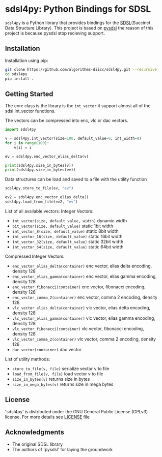 # sdsl4py: Python Bindings for SDSL
`sdsl4py` is a Python library that provides bindings for the [SDSL][SDSL](Succinct Data Structure Library).
This project is based on [pysdsl][pysdsl] the reason of this project is because pysdsl stop recieving support.

## Installation         
Installation using pip:

```sh
git clone https://github.com/algorithms-diicc/sdsl4py.git --recursive
cd sdsl4py
pip install .
```

## Getting Started
The core class is the library is the `int_vector` it support almost all 
of the sdsl int_vector functions. 

The vectors can be compressed into enc, vlc or dac vectors.

```python
import sdsl4py

v = sdsl4py.int_vector(size=100, default_value=0, int_width=8)
for i in range(100):
    v[i] = i

ev = sdsl4py.enc_vector_elias_delta(v)

print(sdsl4py.size_in_bytes(v))
print(sdsl4py.size_in_bytes(ev))
```

Data structures can be load and saved to a file with the utility function
```python
sdsl4py.store_to_file(ev, "ev")

ev2 = sdsl4py.enc_vector_elias_delta()
sdsl4py.load_from_file(ev2, "ev")
```

List of all available vectors:
Integer Vectors:
* `int_vector(size, default_value, width)` dynamic width
* `bit_vector(size, default_value)` static 1bit width
* `int_vector_8(size, default_value)` static 8bit width
* `int_vector_16(size, default_value)` static 16bit width
* `int_vector_32(size, default_value)` static 32bit width
* `int_vector_64(size, default_value)` static 64bit width

Compressed Integer Vectors:
* `enc_vector_elias_delta(container)` enc vector, elias delta encoding, density 128
* `enc_vector_elias_gamma(container)` enc vector, elias gamma encoding, density 128
* `enc_vector_fibonacci(container)` enc vector, fibonacci encoding, density 128
* `enc_vector_comma_2(container)` enc vector, comma 2 encoding, density 128
* `vlc_vector_elias_delta(container)` vlc vector, elias delta encoding, density 128
* `vlc_vector_elias_gamma(container)` vlc vector, elias gamma encoding, density 128
* `vlc_vector_fibonacci(container)` vlc vector, fibonacci encoding, density 128
* `vlc_vector_comma_2(container)` vlc vector, comma 2 encoding, density 128
* `dac_vector(container)` dac vector


List of utility methods:
* `store_to_file(v, file)` serialize vector v to file
* `load_from_file(v, file)` load vector v to file
* `size_in_bytes(v)` returns size in bytes
* `size_in_mega_bytes(v)` returns size in mega bytes


## License
'sdsl4py' is distributed under the GNU General Public License (GPLv3) 
license. For more details see [LICENSE][LICENSE] file

## Acknowledgments
* The original SDSL library
* The authors of 'pysdsl' for laying the groundwork

[SDSL]: https://github.com/simongog/sdsl-lite
[pysdsl]: https://github.com/QratorLabs/pysdsl.git
[LICENSE]: https://github.com/Sherlock898/sdsl4py/blob/main/LICENSE
